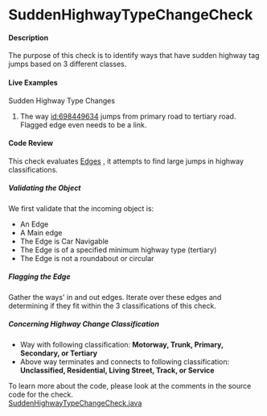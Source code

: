# SuddenHighwayTypeChangeCheck

#### Description

The purpose of this check is to identify ways that have sudden highway tag jumps based on 3 different classes.

#### Live Examples
Sudden Highway Type Changes
1. The way [id:698449634](https://www.openstreetmap.org/way/698449634) jumps from primary road to tertiary road. Flagged edge even needs to be a link.

#### Code Review

This check evaluates [Edges](https://github.com/osmlab/atlas/blob/dev/src/main/java/org/openstreetmap/atlas/geography/atlas/items/Edge.java)
, it attempts to find large jumps in highway classifications.

##### Validating the Object
We first validate that the incoming object is: 
* An Edge
* A Main edge
* The Edge is Car Navigable
* The Edge is of a specified minimum highway type (tertiary)
* The Edge is not a roundabout or circular

##### Flagging the Edge
Gather the ways' in and out edges. Iterate over these edges and determining if they fit within the 3 classifications of this check.

##### Concerning Highway Change Classification
* Way with following classification: **Motorway, Trunk, Primary, Secondary, or Tertiary**
* Above way terminates and connects to following classification: **Unclassified, Residential, Living Street, Track, or Service**

To learn more about the code, please look at the comments in the source code for the check.  
[SuddenHighwayTypeChangeCheck.java](../../src/main/java/org/openstreetmap/atlas/checks/validation/linear/edges/SuddenHighwayTypeChangeCheck.java)
